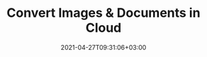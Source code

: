 ---
############################# Static ############################
layout: "product"
date: 2021-04-27T09:31:06+03:00
draft: false

############################# Head ############################
head_title: "Electronic Signature Cloud SDKs & REST API"
head_description: "Secure your business documents in digital space through Electronic Signature REST API. Apply digital signatures, stamps & signatures of various types"

############################# Header ############################
title: "Convert Images & Documents in Cloud"
description: "Secure your business documents in digital space through Electronic Signature REST API. Apply digital signatures, stamps & signatures of various types"

############################# APIs ###############################
apis:
  enable: true

  api:
    # api loop
    - title: "GroupDocs.Signature Cloud SDKs Include"
      
      api_product:
        # api_product loop
        - link: "/signature/curl/"
          img_alt: "GroupDocs.Signature Cloud for cURL"
          image: "/sdk/272x272/groupdocs_signature-for-curl.webp"
          product: "GroupDocs.Signature"
          platform: "cURL"
          content: "Use cURL to call our cloud based e-Signature REST API. Run it everywhere, on any language or platform."

        # api_product loop
        - link: "/signature/net/"
          img_alt: "GroupDocs.Signature Cloud SDK for .NET"
          image: "/sdk/272x272/groupdocs_signature-for-net.webp"
          product: "GroupDocs.Signature"
          platform: "Cloud SDK for .NET"
          content: ".NET SDK to easily add electronic signature features like adding, verifying and searching signatures in a document."

          # api_product loop
        - link: "/signature/java/"
          img_alt: "GroupDocs.Signature Cloud SDK for Java"
          image: "/sdk/272x272/groupdocs_signature-for-java.webp"
          product: "GroupDocs.Signature"
          platform: "Cloud SDK for Java"
          content: "Add the capability to add digital signature and various electronic signatures on document formats using our Java SDK."

    # api loop
    - api_product:
        # api_product loop
        - link: "/signature/php/"
          img_alt: "GroupDocs.Signature Cloud SDK for PHP"
          image: "/sdk/272x272/groupdocs_signature-for-php.webp"
          product: "GroupDocs.Signature"
          platform: "Cloud SDK for PHP"
          content: "Easily incorporate e-Signature features in your PHP applications. Supports a wide range of formats including Office, images and more."

        # api_product loop
        - link: "/signature/python/"
          img_alt: "GroupDocs.Signature Cloud SDK for Python"
          image: "/sdk/272x272/groupdocs_signature-for-python.webp"
          product: "GroupDocs.Signature"
          platform: "Cloud SDK for Python"
          content: "Python SDK to apply digital signatures on numerous document formats."

          
          # api_product loop
        - link: "/signature/ruby/"
          img_alt: "GroupDocs.Signature Cloud SDK for Ruby"
          image: "/sdk/272x272/groupdocs_signature-for-ruby.webp"
          product: "GroupDocs.Signature"
          platform: "Cloud SDK for Ruby"
          content: "Ruby Cloud SDK to add eSignatures to supported document formats."


    # api loop
    - api_product:
        # api_product loop
        - link: "/signature/node.js"
          img_alt: "GroupDocs.Signature Cloud SDK for Node.js"
          image: "/sdk/272x272/groupdocs_signature-for-node.webp"
          product: "GroupDocs.Signature"
          platform: "Cloud SDK for Node.js"
          content: "SDK for Node.js to boost your applications with our cloud based document e-Sign API."

        # api_product loop
        - link: "/signature/android/"
          img_alt: "GroupDocs.Signature Cloud SDK for Android"
          image: "/sdk/272x272/groupdocs_signature-for-android.webp"
          product: "GroupDocs.Signature"
          platform: "Cloud SDK for Android"
          content: "Android Cloud SDK to eSign documents fast and secure in your applications."

       

    

############################# Back to top ###############################
back_to_top:
  enable: true
---